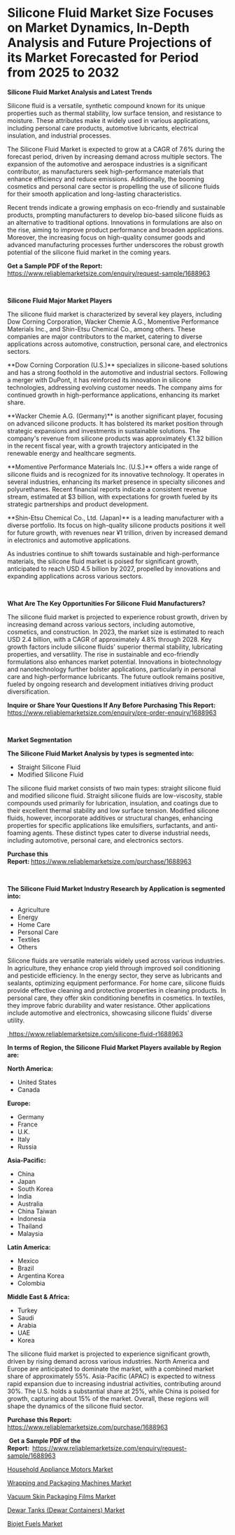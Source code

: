 <p><h1>Silicone Fluid Market Size Focuses on Market Dynamics, In-Depth Analysis and Future Projections of its Market Forecasted for Period from 2025 to 2032</h1></p><p><strong>Silicone Fluid Market Analysis and Latest Trends</strong></p>
<p><p>Silicone fluid is a versatile, synthetic compound known for its unique properties such as thermal stability, low surface tension, and resistance to moisture. These attributes make it widely used in various applications, including personal care products, automotive lubricants, electrical insulation, and industrial processes. </p><p>The Silicone Fluid Market is expected to grow at a CAGR of 7.6% during the forecast period, driven by increasing demand across multiple sectors. The expansion of the automotive and aerospace industries is a significant contributor, as manufacturers seek high-performance materials that enhance efficiency and reduce emissions. Additionally, the booming cosmetics and personal care sector is propelling the use of silicone fluids for their smooth application and long-lasting characteristics.</p><p>Recent trends indicate a growing emphasis on eco-friendly and sustainable products, prompting manufacturers to develop bio-based silicone fluids as an alternative to traditional options. Innovations in formulations are also on the rise, aiming to improve product performance and broaden applications. Moreover, the increasing focus on high-quality consumer goods and advanced manufacturing processes further underscores the robust growth potential of the silicone fluid market in the coming years.</p></p>
<p><strong>Get a Sample PDF of the Report:&nbsp;</strong> <a href="https://www.reliablemarketsize.com/enquiry/request-sample/1688963?utm_campaign=2470&utm_medium=2&utm_source=Github&utm_content=ia&utm_term=01042025&utm_id=silicone-fluid">https://www.reliablemarketsize.com/enquiry/request-sample/1688963</a></p>
<p>&nbsp;</p>
<p><strong>Silicone Fluid Major Market Players</strong></p>
<p><p>The silicone fluid market is characterized by several key players, including Dow Corning Corporation, Wacker Chemie A.G., Momentive Performance Materials Inc., and Shin-Etsu Chemical Co., among others. These companies are major contributors to the market, catering to diverse applications across automotive, construction, personal care, and electronics sectors.</p><p>**Dow Corning Corporation (U.S.)** specializes in silicone-based solutions and has a strong foothold in the automotive and industrial sectors. Following a merger with DuPont, it has reinforced its innovation in silicone technologies, addressing evolving customer needs. The company aims for continued growth in high-performance applications, enhancing its market share.</p><p>**Wacker Chemie A.G. (Germany)** is another significant player, focusing on advanced silicone products. It has bolstered its market position through strategic expansions and investments in sustainable solutions. The company's revenue from silicone products was approximately €1.32 billion in the recent fiscal year, with a growth trajectory anticipated in the renewable energy and healthcare segments.</p><p>**Momentive Performance Materials Inc. (U.S.)** offers a wide range of silicone fluids and is recognized for its innovative technology. It operates in several industries, enhancing its market presence in specialty silicones and polyurethanes. Recent financial reports indicate a consistent revenue stream, estimated at $3 billion, with expectations for growth fueled by its strategic partnerships and product development.</p><p>**Shin-Etsu Chemical Co., Ltd. (Japan)** is a leading manufacturer with a diverse portfolio. Its focus on high-quality silicone products positions it well for future growth, with revenues near ¥1 trillion, driven by increased demand in electronics and automotive applications.</p><p>As industries continue to shift towards sustainable and high-performance materials, the silicone fluid market is poised for significant growth, anticipated to reach USD 4.5 billion by 2027, propelled by innovations and expanding applications across various sectors.</p></p>
<p>&nbsp;</p>
<p><strong>What Are The Key Opportunities For Silicone Fluid Manufacturers?</strong></p>
<p><p>The silicone fluid market is projected to experience robust growth, driven by increasing demand across various sectors, including automotive, cosmetics, and construction. In 2023, the market size is estimated to reach USD 2.4 billion, with a CAGR of approximately 4.8% through 2028. Key growth factors include silicone fluids' superior thermal stability, lubricating properties, and versatility. The rise in sustainable and eco-friendly formulations also enhances market potential. Innovations in biotechnology and nanotechnology further bolster applications, particularly in personal care and high-performance lubricants. The future outlook remains positive, fueled by ongoing research and development initiatives driving product diversification.</p></p>
<p><strong>Inquire or Share Your Questions If Any Before Purchasing This Report:</strong> <a href="https://www.reliablemarketsize.com/enquiry/pre-order-enquiry/1688963?utm_campaign=2470&utm_medium=2&utm_source=Github&utm_content=ia&utm_term=01042025&utm_id=silicone-fluid">https://www.reliablemarketsize.com/enquiry/pre-order-enquiry/1688963</a></p>
<p>&nbsp;</p>
<p><strong>Market Segmentation</strong></p>
<p><strong>The Silicone Fluid Market Analysis by types is segmented into:</strong></p>
<p><ul><li>Straight Silicone Fluid</li><li>Modified Silicone Fluid</li></ul></p>
<p><p>The silicone fluid market consists of two main types: straight silicone fluid and modified silicone fluid. Straight silicone fluids are low-viscosity, stable compounds used primarily for lubrication, insulation, and coatings due to their excellent thermal stability and low surface tension. Modified silicone fluids, however, incorporate additives or structural changes, enhancing properties for specific applications like emulsifiers, surfactants, and anti-foaming agents. These distinct types cater to diverse industrial needs, including automotive, personal care, and electronics sectors.</p></p>
<p><strong>Purchase this Report:&nbsp;</strong><a href="https://www.reliablemarketsize.com/purchase/1688963?utm_campaign=2470&utm_medium=2&utm_source=Github&utm_content=ia&utm_term=01042025&utm_id=silicone-fluid">https://www.reliablemarketsize.com/purchase/1688963</a></p>
<p>&nbsp;</p>
<p><strong>The Silicone Fluid Market Industry Research by Application is segmented into:</strong></p>
<p><ul><li>Agriculture</li><li>Energy</li><li>Home Care</li><li>Personal Care</li><li>Textiles</li><li>Others</li></ul></p>
<p><p>Silicone fluids are versatile materials widely used across various industries. In agriculture, they enhance crop yield through improved soil conditioning and pesticide efficiency. In the energy sector, they serve as lubricants and sealants, optimizing equipment performance. For home care, silicone fluids provide effective cleaning and protective properties in cleaning products. In personal care, they offer skin conditioning benefits in cosmetics. In textiles, they improve fabric durability and water resistance. Other applications include automotive and electronics, showcasing silicone fluids' diverse utility.</p></p>
<p><a href="https://www.reliablemarketsize.com/silicone-fluid-r1688963?utm_campaign=2470&utm_medium=2&utm_source=Github&utm_content=ia&utm_term=01042025&utm_id=silicone-fluid">&nbsp;https://www.reliablemarketsize.com/silicone-fluid-r1688963</a></p>
<p><strong>In terms of Region, the Silicone Fluid Market Players available by Region are:</strong></p>
<p>
    <p> <strong> North America: </strong>
        <ul>
            <li>United States</li>
            <li>Canada</li>
        </ul>
        </p> 
    <p> <strong> Europe: </strong>
        <ul>
            <li>Germany</li>
            <li>France</li>
            <li>U.K.</li>
            <li>Italy</li>
            <li>Russia</li>
        </ul>
        </p> 
    <p> <strong> Asia-Pacific: </strong>
        <ul>
            <li>China</li>
            <li>Japan</li>
            <li>South Korea</li>
            <li>India</li>
            <li>Australia</li>
            <li>China Taiwan</li>
            <li>Indonesia</li>
            <li>Thailand</li>
            <li>Malaysia</li>
        </ul>
        </p> 
    <p> <strong> Latin America: </strong>
        <ul>
            <li>Mexico</li>
            <li>Brazil</li>
            <li>Argentina Korea</li>
            <li>Colombia</li>
        </ul>
        </p> 
    <p> <strong> Middle East & Africa: </strong>
        <ul>
            <li>Turkey</li>
            <li>Saudi</li>
            <li>Arabia</li>
            <li>UAE</li>
            <li>Korea</li>
        </ul>
    </p>
    </p>
<p><p>The silicone fluid market is projected to experience significant growth, driven by rising demand across various industries. North America and Europe are anticipated to dominate the market, with a combined market share of approximately 55%. Asia-Pacific (APAC) is expected to witness rapid expansion due to increasing industrial activities, contributing around 30%. The U.S. holds a substantial share at 25%, while China is poised for growth, capturing about 15% of the market. Overall, these regions will shape the dynamics of the silicone fluid sector.</p></p>
<p><strong>Purchase this Report: </strong><a href="https://www.reliablemarketsize.com/purchase/1688963?utm_campaign=2470&utm_medium=2&utm_source=Github&utm_content=ia&utm_term=01042025&utm_id=silicone-fluid">https://www.reliablemarketsize.com/purchase/1688963</a></p>
<p>&nbsp;<strong>Get a Sample PDF of the Report:&nbsp;&nbsp;</strong><a href="https://www.reliablemarketsize.com/enquiry/request-sample/1688963?utm_campaign=2470&utm_medium=2&utm_source=Github&utm_content=ia&utm_term=01042025&utm_id=silicone-fluid">https://www.reliablemarketsize.com/enquiry/request-sample/1688963</a></p>
<p><strong></strong></p>
<p><p><a href="https://www.linkedin.com/pulse/examining-household-appliance-motors-market-analyzing-competitors-ttsic?utm_campaign=2470&utm_medium=2&utm_source=Github&utm_content=ia&utm_term=01042025&utm_id=silicone-fluid">Household Appliance Motors Market</a></p><p><a href="https://www.linkedin.com/pulse/comprehensive-wrapping-packaging-machines-market-aoeec?utm_campaign=2470&utm_medium=2&utm_source=Github&utm_content=ia&utm_term=01042025&utm_id=silicone-fluid">Wrapping and Packaging Machines Market</a></p><p><a href="https://github.com/piskofraisel/Market-Research-Report-List-1/blob/main/vacuum-skin-packaging-films-market.md?utm_campaign=2470&utm_medium=2&utm_source=Github&utm_content=ia&utm_term=01042025&utm_id=silicone-fluid">Vacuum Skin Packaging Films Market</a></p><p><a href="https://www.linkedin.com/pulse/unlocking-growth-potential-strategic-analysis-dewar-tanks-containers-ybk9c?utm_campaign=2470&utm_medium=2&utm_source=Github&utm_content=ia&utm_term=01042025&utm_id=silicone-fluid">Dewar Tanks (Dewar Containers) Market</a></p><p><a href="https://github.com/grimssummouc/Market-Research-Report-List-1/blob/main/biojet-fuels-market.md?utm_campaign=2470&utm_medium=2&utm_source=Github&utm_content=ia&utm_term=01042025&utm_id=silicone-fluid">Biojet Fuels Market</a></p></p>
